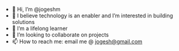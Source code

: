 - 👋 Hi, I’m @jogeshm
- 👀 I believe technology is an enabler and I’m interested in building solutions
- 🌱 I’m a lifelong learner
- 💞️ I’m looking to collaborate on projects
- 📫 How to reach me: email me @ jogesh@gmail.com

<!---
jogeshm/jogeshm is a ✨ special ✨ repository because its `README.md` (this file) appears on your GitHub profile.
You can click the Preview link to take a look at your changes.
--->
